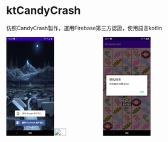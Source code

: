 # ktCandyCrash

仿照CandyCrash製作，運用Firebase第三方認證，使用語言kotlin


<img src="https://github.com/hunter0113/ktCandyCrash/blob/master/kt1.jpg" width="25%" height="25%"><img src="https://github.com/hunter0113/ktCandyCrash/blob/master/328276.gif" width="25%" height="25%">
<img src="https://github.com/hunter0113/ktCandyCrash/blob/master/candy01.jpg" width="25%" height="25%">
